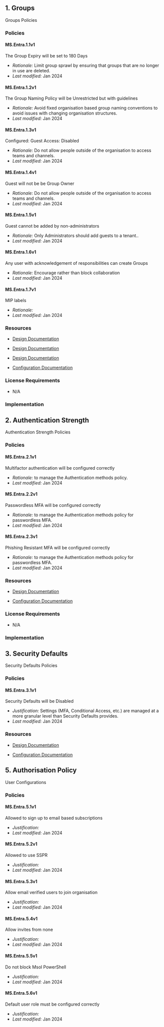 ## 1. Groups

Groups Policies

### Policies
#### MS.Entra.1.1v1
The Group Expiry will be set to 180 Days
<!--Policy: MS.Entra.1.1v1; Criticality: SHALL -->
- _Rationale:_ Limit group sprawl by ensuring that groups that are no longer in use are deleted.
- _Last modified:_ Jan 2024

#### MS.Entra.1.2v1
The Group Naming Policy will be Unrestricted but with guidelines
<!--Policy: MS.Entra.1.2v1; Criticality: SHALL -->
- _Rationale:_ Avoid fixed organisation based group naming conventions to avoid issues with changing organisation structures.
- _Last modified:_ Jan 2024

#### MS.Entra.1.3v1
Configured: Guest Access: Disabled
<!--Policy: MS.Entra.1.3v1; Criticality: SHALL -->
- _Rationale:_ Do not allow people outside of the organisation to access teams and channels.
- _Last modified:_ Jan 2024

#### MS.Entra.1.4v1
Guest will not be be Group Owner
<!--Policy: MS.Entra.1.4v1; Criticality: SHALL -->
- _Rationale:_ Do not allow people outside of the organisation to access teams and channels.
- _Last modified:_ Jan 2024

#### MS.Entra.1.5v1
Guest cannot be added by non-administrators
<!--Policy: MS.Entra.1.5v1; Criticality: SHALL -->
- _Rationale:_ Only Administrators should add guests to a tenant..
- _Last modified:_ Jan 2024

#### MS.Entra.1.6v1
Any user with acknowledgement of responsibilities can create Groups
<!--Policy: MS.Entra.1.6v1; Criticality: SHALL -->
- _Rationale:_ Encourage rather than block collaboration
- _Last modified:_ Jan 2024

#### MS.Entra.1.7v1
MIP labels
<!--Policy: MS.Entra.1.7v1; Criticality: SHALL -->
- _Rationale:_ 
- _Last modified:_ Jan 2024



### Resources

- [Design Documentation](https://blueprint.asd.gov.au/design/platform/identity/groups/)

- [Design Documentation](https://blueprint.asd.gov.au/design/shared-services/teams/organisation-access/)

- [Design Documentation](https://blueprint.asd.gov.au/design/shared-services/microsoft-365/services-and-addins/)

- [Configuration Documentation](null)

### License Requirements

- N/A

### Implementation


## 2. Authentication Strength

Authentication Strength Policies

### Policies
#### MS.Entra.2.1v1
Multifactor authentication will be configured correctly
<!--Policy: MS.Entra.2.1v1; Criticality: SHALL -->
- _Rationale:_ to manage the Authentication methods policy.
- _Last modified:_ Jan 2024

#### MS.Entra.2.2v1
Passwordless MFA will be configured correctly
<!--Policy: MS.Entra.2.2v1; Criticality: SHALL -->
- _Rationale:_ to manage the Authentication methods policy for passwordless MFA.
- _Last modified:_ Jan 2024

#### MS.Entra.2.3v1
Phishing Resistant MFA will be configured correctly
<!--Policy: MS.Entra.2.3v1; Criticality: SHALL -->
- _Rationale:_ to manage the Authentication methods policy for passwordless MFA.
- _Last modified:_ Jan 2024

### Resources

- [Design Documentation](https://blueprint.asd.gov.au/design/platform/identity/authentication/)

- [Configuration Documentation](null)

### License Requirements

- N/A

### Implementation

## 3. Security Defaults

Security Defaults Policies

### Policies
#### MS.Entra.3.1v1
Security Defaults will be Disabled
<!--Policy: MS.Entra.3.1v1; Criticality: SHALL -->
- _Justification:_ Settings (MFA, Conditional Access, etc.) are managed at a more granular level than Security Defaults provides.
- _Last modified:_ Jan 2024



### Resources

- [Design Documentation](https://blueprint.asd.gov.au/design/platform/identity/authentication/)

- [Configuration Documentation](null)


## 5. Authorisation Policy

User Configurations

### Policies
#### MS.Entra.5.1v1
Allowed to sign up to email based subscriptions
<!--Policy: MS.Entra.5.1v1; Criticality: SHALL -->
- _Justification:_
- _Last modified:_ Jan 2024

#### MS.Entra.5.2v1
Allowed to use SSPR
<!--Policy: MS.Entra.5.2v1; Criticality: SHALL -->
- _Justification:_
- _Last modified:_ Jan 2024

#### MS.Entra.5.3v1
Allow email verified users to join organisation
<!--Policy: MS.Entra.5.3v1; Criticality: SHALL -->
- _Justification:_
- _Last modified:_ Jan 2024

#### MS.Entra.5.4v1
Allow invites from none
<!--Policy: MS.Entra.5.4v1; Criticality: SHALL -->
- _Justification:_
- _Last modified:_ Jan 2024

#### MS.Entra.5.5v1
Do not block Msol PowerShell
<!--Policy: MS.Entra.5.5v1; Criticality: SHALL -->
- _Justification:_
- _Last modified:_ Jan 2024

#### MS.Entra.5.6v1
Default user role must be configured correctly
<!--Policy: MS.Entra.5.6v1; Criticality: SHALL -->
- _Justification:_
- _Last modified:_ Jan 2024